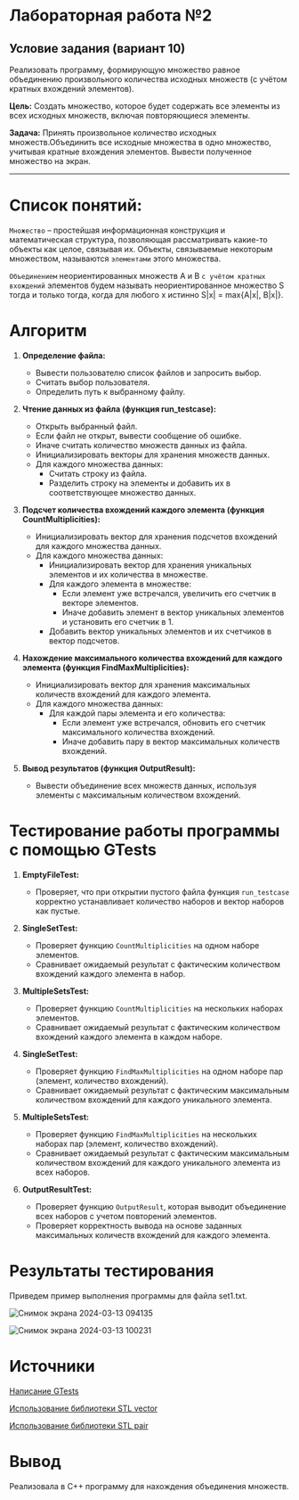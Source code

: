 # Лабораторная работа №2
## Условие задания (вариант 10)
Реализовать программу, формирующую множество равное объединению произвольного количества исходных множеств (с учётом кратных вхождений элементов).

**Цель:** Создать множество, которое будет содержать все элементы из всех исходных множеств, включая повторяющиеся элементы.

**Задача:** Принять произвольное количество исходных множеств.Объединить все исходные множества в одно множество, учитывая кратные вхождения элементов. Вывести полученное множество на экран.

----

# Список понятий:

`Множество` – простейшая информационная конструкция и математическая структура, позволяющая рассматривать какие-то объекты как целое, связывая их.
Объекты, связываемые некоторым множеством, называются `элементами` этого множества.

`Объединением` неориентированных множеств A и B `с учётом кратных вхождений` элементов будем называть неориентированное множество S тогда и только тогда, когда для любого x истинно S|x| = max{A|x|, B|x|}.

# Алгоритм 

1. **Определение файла:**
   - Вывести пользователю список файлов и запросить выбор.
   - Считать выбор пользователя.
   - Определить путь к выбранному файлу.

2. **Чтение данных из файла (функция run_testcase):**
   - Открыть выбранный файл.
   - Если файл не открыт, вывести сообщение об ошибке.
   - Иначе считать количество множеств данных из файла.
   - Инициализировать векторы для хранения множеств данных.
   - Для каждого множества данных:
     - Считать строку из файла.
     - Разделить строку на элементы и добавить их в соответствующее множество данных.

3. **Подсчет количества вхождений каждого элемента (функция CountMultiplicities):**
   - Инициализировать вектор для хранения подсчетов вхождений для каждого множества данных.
   - Для каждого множества данных:
     - Инициализировать вектор для хранения уникальных элементов и их количества в множестве.
     - Для каждого элемента в множестве:
       - Если элемент уже встречался, увеличить его счетчик в векторе элементов.
       - Иначе добавить элемент в вектор уникальных элементов и установить его счетчик в 1.
     - Добавить вектор уникальных элементов и их счетчиков в вектор подсчетов.

4. **Нахождение максимального количества вхождений для каждого элемента (функция FindMaxMultiplicities):**
   - Инициализировать вектор для хранения максимальных количеств вхождений для каждого элемента.
   - Для каждого множества данных:
     - Для каждой пары элемента и его количества:
       - Если элемент уже встречался, обновить его счетчик максимального количества вхождений.
       - Иначе добавить пару в вектор максимальных количеств вхождений.

5. **Вывод результатов (функция OutputResult):**
   - Вывести объединение всех множеств данных, используя элементы с максимальным количеством вхождений.
  
  
# Тестирование работы программы с помощью GTests


1. **EmptyFileTest:** 
   - Проверяет, что при открытии пустого файла функция `run_testcase` корректно устанавливает количество наборов и вектор наборов как пустые.

2. **SingleSetTest:** 
   - Проверяет функцию `CountMultiplicities` на одном наборе элементов. 
   - Сравнивает ожидаемый результат с фактическим количеством вхождений каждого элемента в набор.

3. **MultipleSetsTest:** 
   - Проверяет функцию `CountMultiplicities` на нескольких наборах элементов. 
   - Сравнивает ожидаемый результат с фактическим количеством вхождений каждого элемента в каждом наборе.

4. **SingleSetTest:** 
   - Проверяет функцию `FindMaxMultiplicities` на одном наборе пар (элемент, количество вхождений). 
   - Сравнивает ожидаемый результат с фактическим максимальным количеством вхождений для каждого уникального элемента.

5. **MultipleSetsTest:** 
   - Проверяет функцию `FindMaxMultiplicities` на нескольких наборах пар (элемент, количество вхождений). 
   - Сравнивает ожидаемый результат с фактическим максимальным количеством вхождений для каждого уникального элемента из всех наборов.

6. **OutputResultTest:** 
   - Проверяет функцию `OutputResult`, которая выводит объединение всех наборов с учетом повторений элементов. 
   - Проверяет корректность вывода на основе заданных максимальных количеств вхождений для каждого элемента.


# Результаты тестирования

Приведем пример выполнения программы для файла set1.txt.

![Снимок экрана 2024-03-13 094135](https://github.com/iis-32170x/RPIIS/assets/145226586/a84b55f5-1c5e-4e68-a29e-86f21f060263)

![Снимок экрана 2024-03-13 100231](https://github.com/iis-32170x/RPIIS/assets/145226586/9147814f-925f-4cc6-9a11-7d60aadc0e91)


# Источники
[Написание GTests](https://habr.com/ru/articles/667880/)

[Использование библиотеки STL vector](https://habr.com/ru/articles/667880/](https://learn.microsoft.com/ru-ru/cpp/standard-library/vector-class?view=msvc-170)https://learn.microsoft.com/ru-ru/cpp/standard-library/vector-class?view=msvc-170](https://learn.microsoft.com/ru-ru/cpp/standard-library/vector-class?view=msvc-170))

[Использование библиотеки STL pair](https://habr.com/ru/articles/667880/](https://informatics.msk.ru/mod/book/view.php?id=492&chapterid=206)](https://informatics.msk.ru/mod/book/view.php?id=492&chapterid=206))

# Вывод
Реализовала в C++ программу для нахождения объединения множеств.
